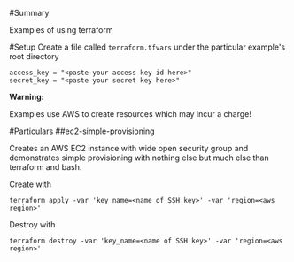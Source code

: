 #Summary

Examples of using terraform


#Setup
Create a file called `terraform.tfvars` under the particular example's root directory
```
access_key = "<paste your access key id here>"
secret_key = "<paste your secret key here>"
```
**Warning:**

Examples use AWS to create resources which may incur a charge!

#Particulars
##ec2-simple-provisioning

Creates an AWS EC2 instance with wide open security group and demonstrates simple provisioning with nothing else but much else than terraform and bash. 

Create with

`
 terraform apply -var 'key_name=<name of SSH key>' -var 'region=<aws region>'
`

Destroy with 

`
 terraform destroy -var 'key_name=<name of SSH key>' -var 'region=<aws region>'
`
